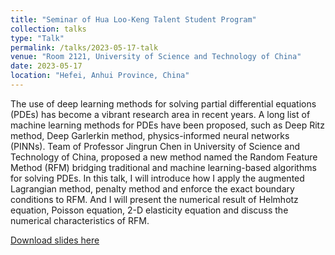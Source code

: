 ```yaml
---
title: "Seminar of Hua Loo-Keng Talent Student Program"
collection: talks
type: "Talk"
permalink: /talks/2023-05-17-talk
venue: "Room 2121, University of Science and Technology of China"
date: 2023-05-17
location: "Hefei, Anhui Province, China"
---
```


The use of deep learning methods for solving partial differential equations (PDEs) has become a vibrant research area in recent years. A long list of machine learning methods for PDEs have been proposed, such as Deep Ritz method, Deep Garlerkin method, physics-informed neural networks (PINNs). Team of Professor Jingrun Chen in University of Science and Technology of China, proposed a new method named the Random Feature Method (RFM) bridging traditional and machine learning-based algorithms for solving PDEs. In this talk, I will introduce how I apply the augmented Lagrangian method, penalty method and enforce the exact boundary conditions to RFM. And I will present the numerical result of Helmhotz equation, Poisson equation, 2-D elasticity equation and discuss the numerical characteristics of RFM.

[Download slides here](http://haojun-qin.github.io/files/Improved_RFM.pdf)
